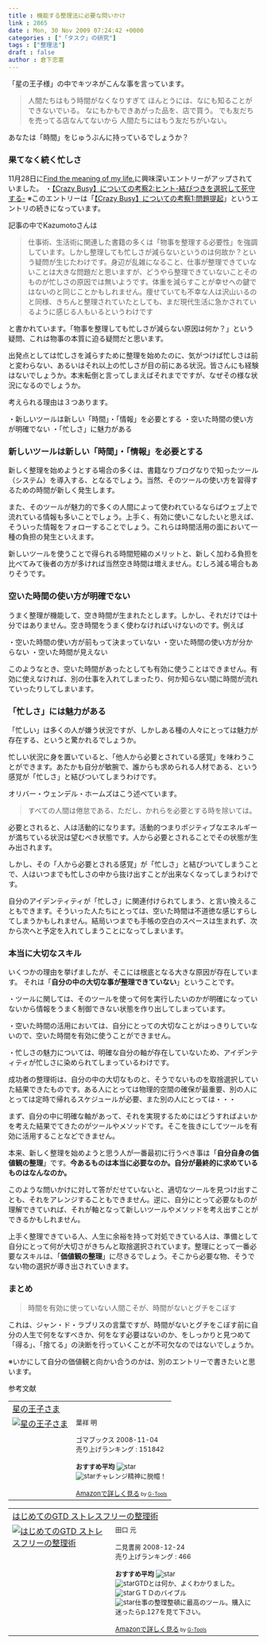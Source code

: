 ```yaml
---
title : 機能する整理法に必要な問いかけ
link : 2865
date : Mon, 30 Nov 2009 07:24:42 +0000
categories : ["「タスク」の研究"]
tags : ["整理法"]
draft : false
author : 倉下忠憲
---
```


「星の王子様」の中でキツネがこんな事を言っています。

<blockquote>
      人間たちはもう時間がなくなりすぎて
      ほんとうには、なにも知ることができないでいる。
      なにもかもできあがった品を、店で買う。
      でも友だちを売ってる店なんてないから
      人間たちにはもう友だちがいない。
</blockquote>

あなたは「時間」をじゅうぶんに持っているでしょうか？

<h3>果てなく続く忙しさ</h3>
11月28日に<a href="http://kzs-gtd.blogspot.com/">Find the meaning of my life.</a>に興味深いエントリーがアップされていました。
・<a href="http://kzs-gtd.blogspot.com/2009/11/crazy-busy2.html">【Crazy Busy】についての考察2:ヒント-結びつきを選択して死守する-</a>
※このエントリーは「<a href="http://kzs-gtd.blogspot.com/2009/11/crazy-busy1.html">【Crazy Busy】についての考察1:問題提起</a>」というエントリの続きになっています。

記事の中でKazumotoさんは

<blockquote>
仕事術、生活術に関連した書籍の多くは「物事を整理する必要性」を強調しています。しかし整理しても忙しさが減らないというのは何故か？という疑問が生じたわけです。身辺が乱雑になること、仕事が整理できていないことは大きな問題だと思いますが、どうやら整理できていないことそのものが忙しさの原因では無いようです。体重を減らすことが幸せへの鍵ではないのと同じことかもしれません。痩せていても不幸な人は沢山いるのと同様、きちんと整理されていたとしても、まだ現代生活に急かされているように感じる人もいるというわけです
</blockquote>

と書かれています。「物事を整理しても忙しさが減らない原因は何か？」という疑問、これは物事の本質に迫る疑問だと思います。

出発点としては忙しさを減らすために整理を始めたのに、気がつけば忙しさは前と変わらない、あるいはそれ以上の忙しさが目の前にある状況。皆さんにも経験はないでしょうか。本末転倒と言ってしまえばそれまでですが、なぜその様な状況になるのでしょうか。

考えられる理由は３つあります。

・新しいツールは新しい「時間」・「情報」を必要とする
・空いた時間の使い方が明確でない
・「忙しさ」に魅力がある

<h3>新しいツールは新しい「時間」・「情報」を必要とする</h3>
新しく整理を始めようとする場合の多くは、書籍なりブログなりで知ったツール（システム）を導入する、となるでしょう。当然、そのツールの使い方を習得するための時間が新しく発生します。

また、そのツールが魅力的で多くの人間によって使われているならばウェブ上で流れている情報も多いことでしょう。上手く、有効に使いこなしたいと思えば、そういった情報をフォローすることでしょう。これらは時間活用の面において一種の負担の発生といえます。

新しいツールを使うことで得られる時間短縮のメリットと、新しく加わる負担を比べてみて後者の方が多ければ当然空き時間は増えません。むしろ減る場合もありそうです。

<h3>空いた時間の使い方が明確でない</h3>
うまく整理が機能して、空き時間が生まれたとします。しかし、それだけでは十分ではありません。空き時間をうまく使わなければいけないのです。例えば

・空いた時間の使い方が前もって決まっていない
・空いた時間の使い方が分からない
・空いた時間が見えない

このようなとき、空いた時間があったとしても有効に使うことはできません。有効に使えなければ、別の仕事を入れてしまったり、何か知らない間に時間が流れていったりしてしまいます。

<h3>「忙しさ」には魅力がある</h3>
「忙しい」は多くの人が嫌う状況ですが、しかしある種の人々にとっては魅力が存在する、というと驚かれるでしょうか。

忙しい状況に身を置いていると、「他人から必要とされている感覚」を味わうことができます。あたかも自分が敏腕で、誰からも求められる人材である、という感覚が「忙しさ」と結びついてしまうわけです。

オリバー・ウェンデル・ホームズはこう述べています。

<blockquote>すべての人間は倦怠である、ただし、かれらを必要とする時を除いては。</blockquote>

必要とされると、人は活動的になります。活動的つまりポジティブなエネルギーが満ちている状況は望むべき状態です。人から必要とされることでその状態が生み出されます。

しかし、その「人から必要とされる感覚」が「忙しさ」と結びついてしまうことで、人はいつまでも忙しさの中から抜け出すことが出来なくなってしまうわけです。

自分のアイデンティティが「忙しさ」に関連付けられてしまう、と言い換えることもできます。そういった人たちにとっては、空いた時間は不道徳な感じすらしてしまうかもしれません。結局いつまでも手帳の空白のスペースは生まれず、次から次へと予定を入れてしまうことになってしまいます。

<h3>本当に大切なスキル</h3>
いくつかの理由を挙げましたが、そこには根底となる大きな原因が存在しています。
それは「<strong>自分の中の大切な事が整理できていない</strong>」ということです。


・ツールに関しては、そのツールを使って何を実行したいのかが明確になっていないから情報をうまく制御できない状態を作り出してしまっています。

・空いた時間の活用においては、自分にとっての大切なことがはっきりしていないので、空いた時間を有効に使うことができません。

・忙しさの魅力については、明確な自分の軸が存在していないため、アイデンティティが忙しさに染められてしまっているわけです。


成功者の整理術は、自分の中の大切なものと、そうでないものを取捨選択していた結果できたものです。ある人にとっては物理的空間の確保が最重要、別の人にとっては定時で帰れるスケジュールが必要、また別の人にとっては・・・

まず、自分の中に明確な軸があって、それを実現するためにはどうすればよいかを考えた結果でてきたのがツールやメソッドです。そこを抜きにしてツールを有効に活用することなどできません。

本来、新しく整理を始めようと思う人が一番最初に行うべき事は「<strong>自分自身の価値観の整理</strong>」です。<strong>今あるものは本当に必要なのか。自分が最終的に求めているものはなんなのか。</strong>

このような問いかけに対して答がだせていないと、適切なツールを見つけ出すことも、それをアレンジすることもできません。逆に、自分にとって必要なものが理解できていれば、それが軸となって新しいツールやメソッドを考え出すことができるかもしれません。

上手く整理できている人、人生に余裕を持って対処できている人は、準備として自分にとって何が大切さがきちんと取捨選択されています。整理にとって一番必要なスキルは、「<strong>価値観の整理</strong>」に尽きるでしょう。そこから必要な物、そうでない物の選択が導き出されていきます。

<h3>まとめ</h3>
<blockquote>時間を有効に使っていない人間こそが、時間がないとグチをこぼす</blockquote>

これは、ジャン・ド・ラブリスの言葉ですが、時間がないとグチをこぼす前に自分の人生で何をなすべきか、何をなす必要はないのか、をしっかりと見つめて「得る」、「捨てる」の決断を行っていくことが不可欠なのではないでしょうか。

※いかにして自分の価値観と向かい合うのかは、別のエントリーで書きたいと思います。

参考文献
<table  border="0" cellpadding="5"><tr><td colspan="2"><a href="http://www.amazon.co.jp/%E6%98%9F%E3%81%AE%E7%8E%8B%E5%AD%90%E3%81%95%E3%81%BE-%E3%82%B5%E3%83%B3-%E3%83%86%E3%82%B0%E3%82%B8%E3%83%A5%E3%83%9A%E3%83%AA/dp/4777111059%3FSubscriptionId%3D15SMZCTB9V8NGR2TW082%26tag%3Drashita1000-22%26linkCode%3Dxm2%26camp%3D2025%26creative%3D165953%26creativeASIN%3D4777111059" target="_top">星の王子さま</a><img src='http://www.assoc-amazon.jp/e/ir?t=rashita1000-22&l=ur2&o=9' width='1' height='1' border='0' alt='' /></td></tr><tr><td valign="top"><a href="http://www.amazon.co.jp/%E6%98%9F%E3%81%AE%E7%8E%8B%E5%AD%90%E3%81%95%E3%81%BE-%E3%82%B5%E3%83%B3-%E3%83%86%E3%82%B0%E3%82%B8%E3%83%A5%E3%83%9A%E3%83%AA/dp/4777111059%3FSubscriptionId%3D15SMZCTB9V8NGR2TW082%26tag%3Drashita1000-22%26linkCode%3Dxm2%26camp%3D2025%26creative%3D165953%26creativeASIN%3D4777111059" target="_top"><img src="http://ecx.images-amazon.com/images/I/41p0dGBN%2BrL._SL160_.jpg" border="0" alt="星の王子さま" /></a></td><td valign="top"><font size="-1">葉祥 明 <br /><br />ゴマブックス  2008-11-04<br />売り上げランキング : 151842<br /><br /><strong>おすすめ平均  </strong><img src="http://g-images.amazon.com/images/G/01/detail/stars-5-0.gif" alt="star" /><br /><img src="http://g-images.amazon.com/images/G/01/detail/stars-5-0.gif" alt="star" />チャレンジ精神に脱帽！<br /><br /><a href="http://www.amazon.co.jp/%E6%98%9F%E3%81%AE%E7%8E%8B%E5%AD%90%E3%81%95%E3%81%BE-%E3%82%B5%E3%83%B3-%E3%83%86%E3%82%B0%E3%82%B8%E3%83%A5%E3%83%9A%E3%83%AA/dp/4777111059%3FSubscriptionId%3D15SMZCTB9V8NGR2TW082%26tag%3Drashita1000-22%26linkCode%3Dxm2%26camp%3D2025%26creative%3D165953%26creativeASIN%3D4777111059" target="_top">Amazonで詳しく見る</a></font><font size="-2"> by <a href="http://www.goodpic.com/mt/aws/index.html" >G-Tools</a></font></td></tr></table>

<table  border="0" cellpadding="5"><tr><td colspan="2"><a href="http://www.amazon.co.jp/%E3%81%AF%E3%81%98%E3%82%81%E3%81%A6%E3%81%AEGTD-%E3%82%B9%E3%83%88%E3%83%AC%E3%82%B9%E3%83%95%E3%83%AA%E3%83%BC%E3%81%AE%E6%95%B4%E7%90%86%E8%A1%93-%E3%83%87%E3%83%93%E3%83%83%E3%83%89%E3%83%BB%E3%82%A2%E3%83%AC%E3%83%B3/dp/4576082116%3FSubscriptionId%3D15SMZCTB9V8NGR2TW082%26tag%3Drashita1000-22%26linkCode%3Dxm2%26camp%3D2025%26creative%3D165953%26creativeASIN%3D4576082116" target="_top">はじめてのGTD ストレスフリーの整理術</a><img src='http://www.assoc-amazon.jp/e/ir?t=rashita1000-22&l=ur2&o=9' width='1' height='1' border='0' alt='' /></td></tr><tr><td valign="top"><a href="http://www.amazon.co.jp/%E3%81%AF%E3%81%98%E3%82%81%E3%81%A6%E3%81%AEGTD-%E3%82%B9%E3%83%88%E3%83%AC%E3%82%B9%E3%83%95%E3%83%AA%E3%83%BC%E3%81%AE%E6%95%B4%E7%90%86%E8%A1%93-%E3%83%87%E3%83%93%E3%83%83%E3%83%89%E3%83%BB%E3%82%A2%E3%83%AC%E3%83%B3/dp/4576082116%3FSubscriptionId%3D15SMZCTB9V8NGR2TW082%26tag%3Drashita1000-22%26linkCode%3Dxm2%26camp%3D2025%26creative%3D165953%26creativeASIN%3D4576082116" target="_top"><img src="http://ecx.images-amazon.com/images/I/515rscdaWgL._SL160_.jpg" border="0" alt="はじめてのGTD ストレスフリーの整理術" /></a></td><td valign="top"><font size="-1">田口 元 <br /><br />二見書房  2008-12-24<br />売り上げランキング : 466<br /><br /><strong>おすすめ平均  </strong><img src="http://g-images.amazon.com/images/G/01/detail/stars-4-5.gif" alt="star" /><br /><img src="http://g-images.amazon.com/images/G/01/detail/stars-5-0.gif" alt="star" />GTDとは何か、よくわかりました。<br /><img src="http://g-images.amazon.com/images/G/01/detail/stars-5-0.gif" alt="star" />ＧＴＤのバイブル<br /><img src="http://g-images.amazon.com/images/G/01/detail/stars-5-0.gif" alt="star" />仕事の整理整頓に最高のツール。購入に迷ったらp.127を見て下さい。<br /><br /><a href="http://www.amazon.co.jp/%E3%81%AF%E3%81%98%E3%82%81%E3%81%A6%E3%81%AEGTD-%E3%82%B9%E3%83%88%E3%83%AC%E3%82%B9%E3%83%95%E3%83%AA%E3%83%BC%E3%81%AE%E6%95%B4%E7%90%86%E8%A1%93-%E3%83%87%E3%83%93%E3%83%83%E3%83%89%E3%83%BB%E3%82%A2%E3%83%AC%E3%83%B3/dp/4576082116%3FSubscriptionId%3D15SMZCTB9V8NGR2TW082%26tag%3Drashita1000-22%26linkCode%3Dxm2%26camp%3D2025%26creative%3D165953%26creativeASIN%3D4576082116" target="_top">Amazonで詳しく見る</a></font><font size="-2"> by <a href="http://www.goodpic.com/mt/aws/index.html" >G-Tools</a></font></td></tr></table>
